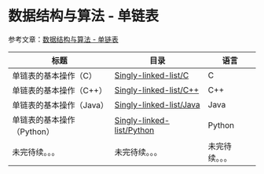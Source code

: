 # 数据结构与算法 - 单链表

参考文章：[数据结构与算法 - 单链表](http://jesspig.github.io/blog/2022/04/17/184139/9b23354010ea/)

| 标题                       | 目录                                                         | 语言           |
| -------------------------- | ------------------------------------------------------------ | -------------- |
| 单链表的基本操作（C）      | [Singly-linked-list/C](https://github.com/jesspig/data-structures-and-algorithms/blob/main/linked-list/Singly-linked-list/C) | C              |
| 单链表的基本操作（C++）    | [Singly-linked-list/C++](https://github.com/jesspig/data-structures-and-algorithms/blob/main/linked-list/Singly-linked-list/C++) | C++            |
| 单链表的基本操作（Java）   | [Singly-linked-list/Java](https://github.com/jesspig/data-structures-and-algorithms/blob/main/linked-list/Singly-linked-list/Java) | Java           |
| 单链表的基本操作（Python） | [Singly-linked-list/Python](https://github.com/jesspig/data-structures-and-algorithms/blob/main/linked-list/Singly-linked-list/Python) | Python         |
| 未完待续。。。             | 未完待续。。。                                               | 未完待续。。。 |

